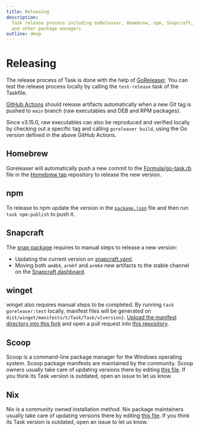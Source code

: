 ```yaml
---
title: Releasing
description:
  Task release process including GoReleaser, Homebrew, npm, Snapcraft, winget,
  and other package managers
outline: deep
---
```


# Releasing

The release process of Task is done with the help of [GoReleaser][goreleaser].
You can test the release process locally by calling the `test-release` task of
the Taskfile.

[GitHub Actions](https://github.com/go-task/task/actions) should release
artifacts automatically when a new Git tag is pushed to `main` branch (raw
executables and DEB and RPM packages).

Since v3.15.0, raw executables can also be reproduced and verified locally by
checking out a specific tag and calling `goreleaser build`, using the Go version
defined in the above GitHub Actions.

## Homebrew

Goreleaser will automatically push a new commit to the
[Formula/go-task.rb][gotaskrb] file in the [Homebrew tap][homebrewtap]
repository to release the new version.

## npm

To release to npm update the version in the [`package.json`][packagejson] file
and then run `task npm:publish` to push it.

## Snapcraft

The [snap package][snappackage] requires to manual steps to release a new
version:

- Updating the current version on [snapcraft.yaml][snapcraftyaml].
- Moving both `amd64`, `armhf` and `arm64` new artifacts to the stable channel
  on the [Snapcraft dashboard][snapcraftdashboard].

## winget

winget also requires manual steps to be completed. By running
`task goreleaser:test` locally, manifest files will be generated on
`dist/winget/manifests/t/Task/Task/v{version}`.
[Upload the manifest directory into this fork](https://github.com/go-task/winget-pkgs/tree/master/manifests/t/Task/Task)
and open a pull request into
[this repository](https://github.com/microsoft/winget-pkgs).

## Scoop

Scoop is a command-line package manager for the Windows operating system. Scoop
package manifests are maintained by the community. Scoop owners usually take
care of updating versions there by editing
[this file](https://github.com/ScoopInstaller/Main/blob/master/bucket/task.json).
If you think its Task version is outdated, open an issue to let us know.

## Nix

Nix is a community owned installation method. Nix package maintainers usually
take care of updating versions there by editing
[this file](https://github.com/NixOS/nixpkgs/blob/nixos-unstable/pkgs/by-name/go/go-task/package.nix).
If you think its Task version is outdated, open an issue to let us know.

[goreleaser]: https://goreleaser.com/
[homebrewtap]: https://github.com/go-task/homebrew-tap
[gotaskrb]: https://github.com/go-task/homebrew-tap/blob/main/Formula/go-task.rb
[packagejson]: https://github.com/go-task/task/blob/main/package.json#L3
[snappackage]: https://github.com/go-task/snap
[snapcraftyaml]:
  https://github.com/go-task/snap/blob/main/snap/snapcraft.yaml#L2
[snapcraftdashboard]: https://snapcraft.io/task/releases
